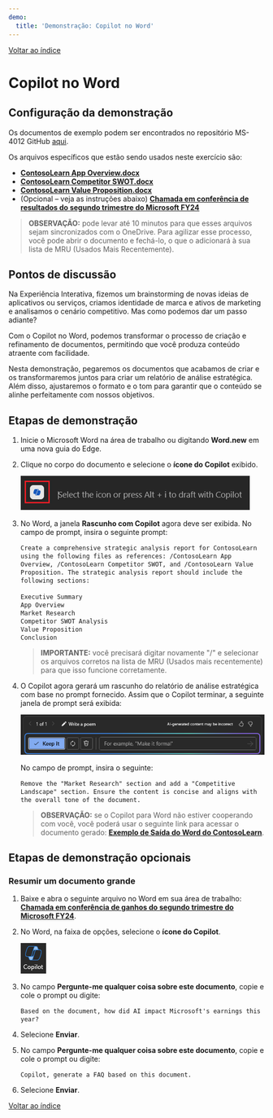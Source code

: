 ```yaml
---
demo:
  title: 'Demonstração: Copilot no Word'
---
```


[Voltar ao índice](https://microsoftlearning.github.io/MS-4012-Microsoft-Copilot-Web-Based-Interactive-Experience-for-Executives/)

# Copilot no Word

## Configuração da demonstração

Os documentos de exemplo podem ser encontrados no repositório MS-4012 GitHub [aqui](https://github.com/MicrosoftLearning/MS-4012-Microsoft-Copilot-Unlocked/tree/master/Resourcefiles).

Os arquivos específicos que estão sendo usados neste exercício são:

- [**ContosoLearn App Overview.docx**](https://github.com/MicrosoftLearning/MS-4012-Microsoft-Copilot-Unlocked/raw/master/Resourcefiles/ContosoLearn%20App%20Overview.docx)
- [**ContosoLearn Competitor SWOT.docx**](https://github.com/MicrosoftLearning/MS-4012-Microsoft-Copilot-Unlocked/raw/master/Resourcefiles/ContosoLearn%20Competitor%20SWOT.docx)
- [**ContosoLearn Value Proposition.docx**](https://github.com/MicrosoftLearning/MS-4012-Microsoft-Copilot-Unlocked/raw/master/Resourcefiles/ContosoLearn%20Value%20Proposition.docx)
- (Opcional – veja as instruções abaixo) [**Chamada em conferência de resultados do segundo trimestre do Microsoft FY24**](https://github.com/MicrosoftLearning/MS-4012-Microsoft-Copilot-Unlocked/raw/master/Resourcefiles/Microsoft_FY24_Second_Quarter_Earnings_Conference_Call.docx) 

> **OBSERVAÇÃO:** pode levar até 10 minutos para que esses arquivos sejam sincronizados com o OneDrive. Para agilizar esse processo, você pode abrir o documento e fechá-lo, o que o adicionará à sua lista de MRU (Usados Mais Recentemente).

## Pontos de discussão

Na Experiência Interativa, fizemos um brainstorming de novas ideias de aplicativos ou serviços, criamos identidade de marca e ativos de marketing e analisamos o cenário competitivo. Mas como podemos dar um passo adiante?

Com o Copilot no Word, podemos transformar o processo de criação e refinamento de documentos, permitindo que você produza conteúdo atraente com facilidade.

Nesta demonstração, pegaremos os documentos que acabamos de criar e os transformaremos juntos para criar um relatório de análise estratégica. Além disso, ajustaremos o formato e o tom para garantir que o conteúdo se alinhe perfeitamente com nossos objetivos.

## Etapas de demonstração

1. Inicie o Microsoft Word na área de trabalho ou digitando **Word.new** em uma nova guia do Edge.
1. Clique no corpo do documento e selecione o **ícone do Copilot** exibido.

    ![Captura de tela mostrando o rascunho com o ícone do Copilot.](../Demos/Media/draft_with_copilot_icon.png)

1. No Word, a janela **Rascunho com Copilot** agora deve ser exibida. No campo de prompt, insira o seguinte prompt:

    ```text
    Create a comprehensive strategic analysis report for ContosoLearn using the following files as references: /ContosoLearn App Overview, /ContosoLearn Competitor SWOT, and /ContosoLearn Value Proposition. The strategic analysis report should include the following sections:
        
    Executive Summary
    App Overview
    Market Research
    Competitor SWOT Analysis
    Value Proposition
    Conclusion
    ```

    > **IMPORTANTE:** você precisará digitar novamente "/" e selecionar os arquivos corretos na lista de MRU (Usados mais recentemente) para que isso funcione corretamente.

1. O Copilot agora gerará um rascunho do relatório de análise estratégica com base no prompt fornecido. Assim que o Copilot terminar, a seguinte janela de prompt será exibida:

    ![Captura de tela mostrando a manutenção no Copilot.](../Demos/Media/keep_it_or_modify.png)
    
    No campo de prompt, insira o seguinte:

    ```text
    Remove the "Market Research" section and add a "Competitive Landscape" section. Ensure the content is concise and aligns with the overall tone of the document.
    ```

    > **OBSERVAÇÃO:** se o Copilot para Word não estiver cooperando com você, você poderá usar o seguinte link para acessar o documento gerado: [**Exemplo de Saída do Word do ContosoLearn**](https://github.com/MicrosoftLearning/MS-4012-Microsoft-Copilot-Unlocked/raw/master/Allfiles/Demo%20Sample%20Docs/ContosoLearn_Example_Word_Output.docx).

## Etapas de demonstração opcionais

### Resumir um documento grande

1. Baixe e abra o seguinte arquivo no Word em sua área de trabalho: [**Chamada em conferência de ganhos do segundo trimestre do Microsoft FY24**](https://github.com/MicrosoftLearning/MS-4012-Microsoft-Copilot-Unlocked/raw/master/Resourcefiles/Microsoft_FY24_Second_Quarter_Earnings_Conference_Call.docx).
1. No Word, na faixa de opções, selecione o **ícone do Copilot**.

    ![Captura de tela mostrando a manutenção no Copilot.](../Demos/Media/copilot_icon.png)

1. No campo **Pergunte-me qualquer coisa sobre este documento**, copie e cole o prompt ou digite: 

    ```text
    Based on the document, how did AI impact Microsoft's earnings this year?
    ```

1. Selecione **Enviar**.  
1. No campo **Pergunte-me qualquer coisa sobre este documento**, copie e cole o prompt ou digite: 

    ```text
    Copilot, generate a FAQ based on this document.
    ```
    
1. Selecione **Enviar**.

[Voltar ao índice](https://microsoftlearning.github.io/MS-4012-Microsoft-Copilot-Web-Based-Interactive-Experience-for-Executives/)
